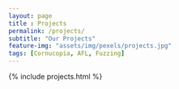 ```yaml
--- 
layout: page
title : Projects
permalink: /projects/
subtitle: "Our Projects"
feature-img: "assets/img/pexels/projects.jpg"
tags: [Cornucopia, AFL, Fuzzing]
---
```


{% include projects.html %}